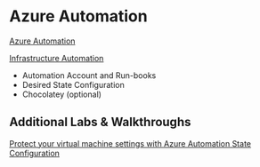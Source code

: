 # Azure Automation

[Azure Automation](https://docs.microsoft.com/en-us/azure/automation/automation-intro)

[Infrastructure Automation](https://docs.microsoft.com/en-us/azure/virtual-machines/windows/infrastructure-automation)

- Automation Account and Run-books
- Desired State Configuration
- Chocolatey (optional)

## Additional Labs & Walkthroughs

[Protect your virtual machine settings with Azure Automation State Configuration](https://docs.microsoft.com/en-us/learn/modules/protect-vm-settings-with-dsc/)